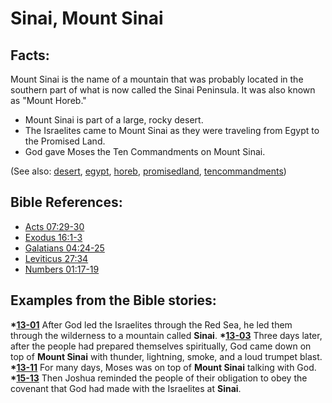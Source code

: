 # Sinai, Mount Sinai #

## Facts: ##

Mount Sinai is the name of a mountain that was probably located in the southern part of what is now called the Sinai Peninsula. It was also known as "Mount Horeb."

* Mount Sinai is part of a large, rocky desert.
* The Israelites came to Mount Sinai as they were traveling from Egypt to the Promised Land.
* God gave Moses the Ten Commandments on Mount Sinai.

(See also: [desert](../other/desert.md), [egypt](../other/egypt.md), [horeb](../other/horeb.md), [promisedland](../kt/promisedland.md), [tencommandments](../other/tencommandments.md))

## Bible References: ##

* [Acts 07:29-30](https://door43.org/en/bible/notes/act/07/29)
* [Exodus 16:1-3](https://door43.org/en/bible/notes/exo/16/01)
* [Galatians 04:24-25](https://door43.org/en/bible/notes/gal/04/24)
* [Leviticus 27:34](https://door43.org/en/bible/notes/lev/27/34)
* [Numbers 01:17-19](https://door43.org/en/bible/notes/num/01/17)

## Examples from the Bible stories: ##

  __*[13-01](https://door43.org/en/obs/notes/frames/13-01)__ After God led the Israelites through the Red Sea, he led them through the wilderness to a mountain called __Sinai__.
  __*[13-03](https://door43.org/en/obs/notes/frames/13-03)__ Three days later, after the people had prepared themselves spiritually, God came down on top of __Mount Sinai__ with thunder, lightning, smoke, and a loud trumpet blast.
  __*[13-11](https://door43.org/en/obs/notes/frames/13-11)__ For many days, Moses was on top of __Mount Sinai__ talking with God.
  __*[15-13](https://door43.org/en/obs/notes/frames/15-13)__ Then Joshua reminded the people of their obligation to obey the covenant that God had made with the Israelites at __Sinai__.


